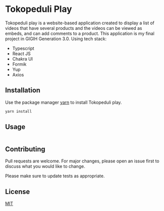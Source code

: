 # Tokopeduli Play

Tokopeduli play is a website-based application created to display a list of videos that have several products and the videos can be viewed as embeds, and can add comments to a product. This application is my final project in GIGIH Generation 3.0. Using tech stack:

- Typescript
- React JS
- Chakra UI
- Formik
- Yup
- Axios

## Installation

Use the package manager [yarn](https://yarnpkg.com/) to install Tokopeduli play.

```bash
yarn install
```

## Usage

```yarn dev

```

## Contributing

Pull requests are welcome. For major changes, please open an issue first
to discuss what you would like to change.

Please make sure to update tests as appropriate.

## License

[MIT](https://choosealicense.com/licenses/mit/)
